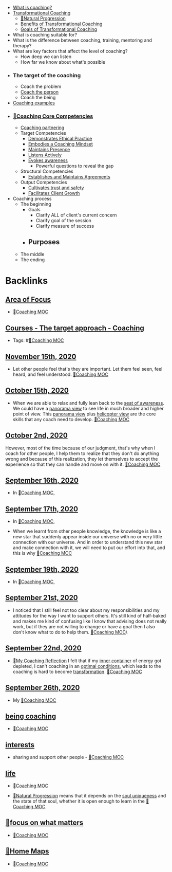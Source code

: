 - [What is coaching?](<What is coaching?.md>)
- [Transformational Coaching](<Transformational Coaching.md>)
    - [🌱Natural Progression](<🌱Natural Progression.md>)
    - [Benefits of Transformational Coaching](<Benefits of Transformational Coaching.md>)
    - [Goals of Transformational Coaching](<Goals of Transformational Coaching.md>)
- What is coaching suitable for?
- What is the difference between coaching, training, mentoring and therapy?
- What are key factors that affect the level of coaching?
    - How deep we can listen
    - How far we know about what's possible
- ### The target of the coaching
    - Coach the problem
    - [Coach the person](<Coach the person.md>)
    - Coach the being
- [Coaching examples](<Coaching examples.md>)
- ### [🌱Coaching Core Competencies](<🌱Coaching Core Competencies.md>)
    - [Coaching partnering](<Coaching partnering.md>)
    - Target Competencies
        - [Demonstrates Ethical Practice](<Demonstrates Ethical Practice.md>)
        - [Embodies a Coaching Mindset](<Embodies a Coaching Mindset.md>)
        - [Maintains Presence](<Maintains Presence.md>)
        - [Listens Actively](<Listens Actively.md>)
        - [Evokes awareness](<Evokes awareness.md>)
            - Powerful questions to reveal the gap
    - Structural Competencies
        - [Establishes and Maintains Agreements](<Establishes and Maintains Agreements.md>)
    - Output Competencies
        - [Cultivates trust and safety](<Cultivates trust and safety.md>)
        - [Facilitates Client Growth](<Facilitates Client Growth.md>)
- Coaching process
    - The beginning
        - Goals
            - Clarify ALL of client's current concern
            - Clarify goal of the session
            - Clarify measure of success
        - Purposes
            - 
    - The middle
    - The ending

# Backlinks
## [Area of Focus](<Area of Focus.md>)
- [🧭Coaching MOC](<🧭Coaching MOC.md>)

## [Courses - The target approach - Coaching](<Courses - The target approach - Coaching.md>)
- Tags: #[🧭Coaching MOC](<🧭Coaching MOC.md>)

## [November 15th, 2020](<November 15th, 2020.md>)
- Let other people feel that's they are important. Let them feel seen, feel heard, and feel understood. [🧭Coaching MOC](<🧭Coaching MOC.md>)

## [October 15th, 2020](<October 15th, 2020.md>)
- When we are able to relax and fully lean back to the [seat of awareness](<seat of awareness.md>). We could have a [panorama view](<panorama view.md>) to see life in much broader and higher point of view. This [panorama view](<panorama view.md>) plus [helicopter view](<helicopter view.md>) are the core skills that any coach need to develop. [🧭Coaching MOC](<🧭Coaching MOC.md>)

## [October 2nd, 2020](<October 2nd, 2020.md>)
However, most of the time because of our judgment, that's why when I coach for other people, I help them to realize that they don't do anything wrong and because of this realization, they let themselves to accept the experience so that they can handle and move on with it. [🧭Coaching MOC](<🧭Coaching MOC.md>)

## [September 16th, 2020](<September 16th, 2020.md>)
- In [🧭Coaching MOC](<🧭Coaching MOC.md>),

## [September 17th, 2020](<September 17th, 2020.md>)
- In [🧭Coaching MOC](<🧭Coaching MOC.md>),

- When we learnt from other people knowledge, the knowledge is like a new star that suddenly appear inside our universe with no or very little connection with our universe. And in order to understand this new star and make connection with it, we will need to put our effort into that, and this is why [🧭Coaching MOC](<🧭Coaching MOC.md>)

## [September 19th, 2020](<September 19th, 2020.md>)
- In [🧭Coaching MOC](<🧭Coaching MOC.md>),

## [September 21st, 2020](<September 21st, 2020.md>)
- I noticed that I still feel not too clear about my responsibilities and my attitudes for the way I want to support others. It's still kind of half-baked and makes me kind of confusing like I know that advising does not really work, but if they are not willing to change or have a goal then I also don't know what to do to help them. [🧭Coaching MOC](<🧭Coaching MOC.md>)\

## [September 22nd, 2020](<September 22nd, 2020.md>)
- [🌱My Coaching Reflection](<🌱My Coaching Reflection.md>) I felt that if my [inner container](<inner container.md>) of energy got depleted, I can't coaching in an [optimal conditions](<optimal conditions.md>), which leads to the coaching is hard to become [transformation](<transformation.md>).  [🧭Coaching MOC](<🧭Coaching MOC.md>)

## [September 26th, 2020](<September 26th, 2020.md>)
- My [🧭Coaching MOC](<🧭Coaching MOC.md>)

## [being coaching](<being coaching.md>)
- [🧭Coaching MOC](<🧭Coaching MOC.md>)

## [interests](<interests.md>)
- sharing and support other people - [🧭Coaching MOC](<🧭Coaching MOC.md>)

## [life](<life.md>)
- [🧭Coaching MOC](<🧭Coaching MOC.md>)

- [🌱Natural Progression](<🌱Natural Progression.md>) means that it depends on the [soul uniqueness](<soul uniqueness.md>) and the state of that soul, whether it is open enough to learn in the [🧭Coaching MOC](<🧭Coaching MOC.md>)

## [🌱focus on what matters](<🌱focus on what matters.md>)
- [🧭Coaching MOC](<🧭Coaching MOC.md>)

## [🏡Home Maps](<🏡Home Maps.md>)
- [🧭Coaching MOC](<🧭Coaching MOC.md>)

